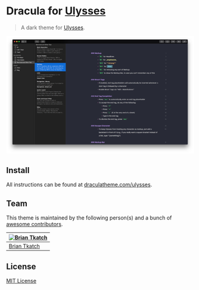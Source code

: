 # Dracula for [Ulysses](http://ulyssesapp.com)

> A dark theme for [Ulysses](http://ulyssesapp.com).

![Screenshot](./screenshot.png)

## Install

All instructions can be found at [draculatheme.com/ulysses](https://draculatheme.com/ulysses).

## Team

This theme is maintained by the following person(s) and a bunch of [awesome contributors](https://github.com/dracula/ulysses/graphs/contributors).

[![Brian Tkatch](https://avatars0.githubusercontent.com/u/10686291?v=3&s=70)](https://github.com/defectivebit) |
--- |
[Brian Tkatch](https://github.com/defectivebit) |

## License

[MIT License](./LICENSE)
